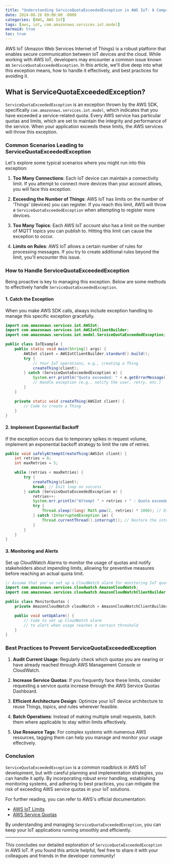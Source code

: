 ```yaml
---
title: "Understanding ServiceQuotaExceededException in AWS IoT: A Comprehensive Guide"
date: 2024-08-26 09:00:00 -0000
categories: [AWS, AWS IoT]
tags: [aws, iot, com.amazonaws.services.iot.model]
mermaid: true
toc: true
---
```



AWS IoT (Amazon Web Services Internet of Things) is a robust platform that enables secure communication between IoT devices and the cloud. While working with AWS IoT, developers may encounter a common issue known as `ServiceQuotaExceededException`. In this article, we'll dive deep into what this exception means, how to handle it effectively, and best practices for avoiding it. 

## What is ServiceQuotaExceededException?

`ServiceQuotaExceededException` is an exception thrown by the AWS SDK, specifically `com.amazonaws.services.iot.model`, which indicates that you have exceeded a service-related quota. Every AWS service has particular quotas and limits, which are set to maintain the integrity and performance of the service. When your application exceeds these limits, the AWS services will throw this exception.

### Common Scenarios Leading to ServiceQuotaExceededException

Let's explore some typical scenarios where you might run into this exception:

1. **Too Many Connections**: Each IoT device can maintain a connectivity limit. If you attempt to connect more devices than your account allows, you will face this exception.
   
2. **Exceeding the Number of Things**: AWS IoT has limits on the number of ‘Things’ (devices) you can register. If you reach this limit, AWS will throw a `ServiceQuotaExceededException` when attempting to register more devices.

3. **Too Many Topics**: Each AWS IoT account also has a limit on the number of MQTT topics you can publish to. Hitting this limit can cause the exception to occur.

4. **Limits on Rules**: AWS IoT allows a certain number of rules for processing messages. If you try to create additional rules beyond the limit, you'll encounter this issue.

### How to Handle ServiceQuotaExceededException

Being proactive is key to managing this exception. Below are some methods to effectively handle `ServiceQuotaExceededException`.

#### 1. Catch the Exception

When you make AWS SDK calls, always include exception handling to manage this specific exception gracefully.

```java
import com.amazonaws.services.iot.AWSIot;
import com.amazonaws.services.iot.AWSIotClientBuilder;
import com.amazonaws.services.iot.model.ServiceQuotaExceededException;

public class IoTExample {
    public static void main(String[] args) {
        AWSIot client = AWSIotClientBuilder.standard().build();
        try {
            // Your IoT operations, e.g., creating a Thing
            createThing(client);
        } catch (ServiceQuotaExceededException e) {
            System.err.println("Quota exceeded: " + e.getErrorMessage());
            // Handle exception (e.g., notify the user, retry, etc.)
        }
    }

    private static void createThing(AWSIot client) {
        // Code to create a Thing
    }
}
```

#### 2. Implement Exponential Backoff

If the exception occurs due to temporary spikes in request volume, implement an exponential backoff strategy to limit the rate of retries.

```java
public void safelyAttemptCreateThing(AWSIot client) {
    int retries = 0;
    int maxRetries = 5;

    while (retries < maxRetries) {
        try {
            createThing(client);
            break; // Exit loop on success
        } catch (ServiceQuotaExceededException e) {
            retries++;
            System.err.println("Attempt " + retries + " : Quota exceeded. Waiting for retry...");
            try {
                Thread.sleep((long) Math.pow(2, retries) * 1000); // Exponential backoff
            } catch (InterruptedException ie) {
                Thread.currentThread().interrupt(); // Restore the interrupted status
            }
        }
    }
}
```

#### 3. Monitoring and Alerts

Set up CloudWatch Alarms to monitor the usage of quotas and notify stakeholders about impending limits, allowing for preventive measures before reaching an actual quota limit.

```java
// Assume that you've set up a CloudWatch alarm for monitoring IoT quotas
import com.amazonaws.services.cloudwatch.AmazonCloudWatch;
import com.amazonaws.services.cloudwatch.AmazonCloudWatchClientBuilder;

public class MonitorQuotas {
    private AmazonCloudWatch cloudWatch = AmazonCloudWatchClientBuilder.defaultClient();

    public void setUpAlarm() {
        // Code to set up CloudWatch alarm
        // to alert when usage reaches a certain threshold
    }
}
```

### Best Practices to Prevent ServiceQuotaExceededException

1. **Audit Current Usage**: Regularly check which quotas you are nearing or have already reached through AWS Management Console or CloudWatch.

2. **Increase Service Quotas**: If you frequently face these limits, consider requesting a service quota increase through the AWS Service Quotas Dashboard.

3. **Efficient Architecture Design**: Optimize your IoT device architecture to reuse Things, topics, and rules wherever feasible.

4. **Batch Operations**: Instead of making multiple small requests, batch them where applicable to stay within limits effectively.

5. **Use Resource Tags**: For complex systems with numerous AWS resources, tagging them can help you manage and monitor your usage effectively.

### Conclusion

`ServiceQuotaExceededException` is a common roadblock in AWS IoT development, but with careful planning and implementation strategies, you can handle it aptly. By incorporating robust error handling, establishing monitoring systems, and adhering to best practices, you can mitigate the risk of exceeding AWS service quotas in your IoT solutions.

For further reading, you can refer to AWS's official documentation:
- [AWS IoT Limits](https://docs.aws.amazon.com/iot/latest/developerguide/iot_limits.html)
- [AWS Service Quotas](https://docs.aws.amazon.com/servicequotas/latest/userguide/what-is.html)

By understanding and managing `ServiceQuotaExceededException`, you can keep your IoT applications running smoothly and efficiently.

--- 

This concludes our detailed exploration of `ServiceQuotaExceededException` in AWS IoT. If you found this article helpful, feel free to share it with your colleagues and friends in the developer community!